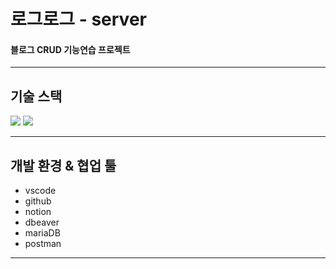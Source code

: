 # 로그로그 - server
#### 블로그 CRUD 기능연습 프로젝트

---

## 기술 스택
<div>
  <img src="https://img.shields.io/badge/React-00ADD8?style=plastic&logo=React&logoColor=fff"/>
  <img src="https://img.shields.io/badge/JavaScript-%23F7DF1E?style=plastic&logo=javascript&logoColor=fff"/>  
</div>

---

## 개발 환경 & 협업 툴
- vscode
- github
- notion
- dbeaver
- mariaDB
- postman

---

